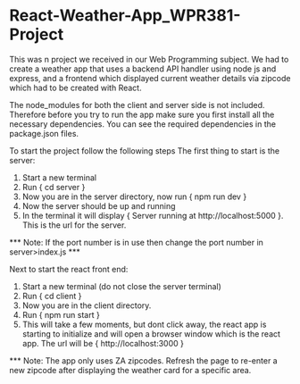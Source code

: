 # React-Weather-App_WPR381-Project
This was n project we received in our Web Programming subject. We had to create a weather app that uses a backend API handler using node js and express, and a frontend which displayed current weather details via zipcode which had to be created with React.

The node_modules for both the client and server side is not included. Therefore before you try to run the app make sure you first install all the necessary dependencies.
You can see the required dependencies in the package.json files.

To start the project follow the following steps
The first thing to start is the server:
1) Start a new terminal
2) Run { cd server }
3) Now you are in the server directory, now run { npm run dev }
4) Now the server should be up and running
5) In the terminal it will display { Server running at http://localhost:5000 }. This is the url for the server.

*** Note: If the port number is in use then change the port number in server>index.js ***

Next to start the react front end:
1) Start a new terminal (do not close the server terminal)
2) Run { cd client }
3) Now you are in the client directory.
4) Run { npm run start }
5) This will take a few moments, but dont click away, the react app is starting to initialize and will open a browser window which is the react app. The url will be { http://localhost:3000 }

*** Note: The app only uses ZA zipcodes. Refresh the page to re-enter a new zipcode after displaying the weather card for a specific area. 
